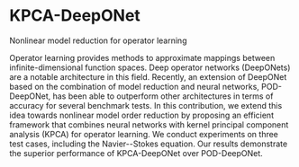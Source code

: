 # KPCA-DeepONet
Nonlinear model reduction for operator learning

Operator learning provides methods to approximate mappings between infinite-dimensional function spaces. Deep operator networks (DeepONets) are a notable architecture in this field. Recently, an extension of DeepONet based on the combination of model reduction and neural networks, POD-DeepONet, has been able to outperform other architectures in terms of accuracy for several benchmark tests. In this contribution, we extend this idea towards nonlinear model order reduction by proposing an efficient framework that combines neural networks with kernel principal component analysis (KPCA) for operator learning. We conduct experiments on three test cases, including the Navier--Stokes equation. Our results demonstrate the superior performance of KPCA-DeepONet over POD-DeepONet.
